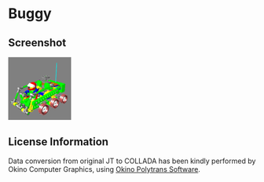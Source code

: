 # Buggy

## Screenshot

![screenshot](screenshot/screenshot.png)

## License Information

Data conversion from original JT to COLLADA has been kindly performed by Okino Computer Graphics,
using [Okino Polytrans Software](http://www.okino.com/conv/conv.htm).
